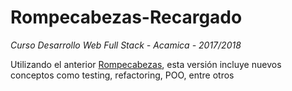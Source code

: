 # Rompecabezas-Recargado
_Curso Desarrollo Web Full Stack - Acamica - 2017/2018_

Utilizando el anterior [Rompecabezas](https://github.com/lumelamed/Rompecabezas), esta versión incluye nuevos conceptos como testing, refactoring, POO, entre otros
